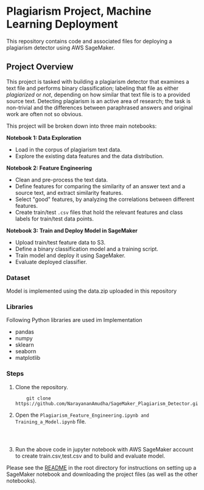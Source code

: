 # Plagiarism Project, Machine Learning Deployment

This repository contains code and associated files for deploying a plagiarism detector using AWS SageMaker.

## Project Overview

This project is tasked with building a plagiarism detector that examines a text file and performs binary classification; labeling that file as either *plagiarized* or *not*, depending on how similar that text file is to a provided source text. Detecting plagiarism is an active area of research; the task is non-trivial and the differences between paraphrased answers and original work are often not so obvious.

This project will be broken down into three main notebooks:

**Notebook 1: Data Exploration**
* Load in the corpus of plagiarism text data.
* Explore the existing data features and the data distribution.

**Notebook 2: Feature Engineering**

* Clean and pre-process the text data.
* Define features for comparing the similarity of an answer text and a source text, and extract similarity features.
* Select "good" features, by analyzing the correlations between different features.
* Create train/test `.csv` files that hold the relevant features and class labels for train/test data points.

**Notebook 3: Train and Deploy Model in SageMaker**

* Upload train/test feature data to S3.
* Define a binary classification model and a training script.
* Train  model and deploy it using SageMaker.
* Evaluate  deployed classifier.


### Dataset
Model is implemented using the data.zip uploaded in this repository

### Libraries
Following Python libraries are used im Implementation
  
 - pandas 
 - numpy
 - sklearn
 - seaborn
 - matplotlib
 
### Steps
1. Clone the repository.
	```
		git clone https://github.com/NarayananAmudha/SageMaker_Plagiarism_Detector.git
	```
2. Open the `Plagiarism_Feature_Engineering.ipynb and Training_a_Model.ipynb` file.
	```
	
		
3.  Run the above code in jupyter notebook with AWS SageMaker account to create train.csv,test.csv and to build and evaluate model.

Please see the [README](https://github.com/udacity/ML_SageMaker_Studies/tree/master/README.md) in the root directory for instructions on setting up a SageMaker notebook and downloading the project files (as well as the other notebooks).

